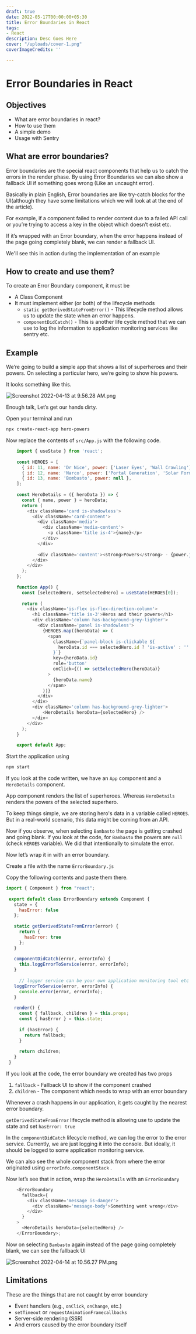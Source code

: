 ```yaml
---
draft: true
date: 2022-05-17T00:00:00+05:30
title: Error Boundaries in React
tags:
- React
description: Desc Goes Here
cover: "/uploads/cover-1.png"
coverImageCredits: ''

---
```

# Error Boundaries in React

## Objectives

* What are error boundaries in react?
* How to use them
* A simple demo
* Usage with Sentry

## What are error boundaries?

Error boundaries are the special react components that help us to catch the errors in the render phase. By using Error Boundaries we can also show a fallback UI if something goes wrong (Like an uncaught error).

Basically in plain English, Error boundaries are like try-catch blocks for the UI(although they have some limitations which we will look at at the end of the article).

For example, if a component failed to render content due to a failed API call or you’re trying to access a key in the object which doesn’t exist etc.

If it’s wrapped with an Error boundary, when the error happens instead of the page going completely blank, we can render a fallback UI.

We'll see this in action during the implementation of an example

## How to create and use them?

To create an Error Boundary component, it must be

* A Class Component
* It must implement either (or both) of the lifecycle methods
  * `static getDerivedStateFromError()` - This lifecycle method allows us to update the state when an error happens.
  * `componentDidCatch()` - This is another life cycle method that we can use to log the information to application monitoring services like sentry etc.

## Example

We’re going to build a simple app that shows a list of superheroes and their powers. On selecting a particular hero, we’re going to show his powers.

It looks something like this.

![Screenshot 2022-04-13 at 9.56.28 AM.png](https://s3-us-west-2.amazonaws.com/secure.notion-static.com/aac004b3-1e40-4cc9-b879-b57a74bd690e/Screenshot_2022-04-13_at_9.56.28_AM.png)

Enough talk, Let’s get our hands dirty.

Open your terminal and run

   ```sh
   npx create-react-app hero-powers
   ```
    

Now replace the contents of `src/App.js` with the following code.
```javascript
    import { useState } from 'react';
    
    const HEROES = [
      { id: 11, name: 'Dr Nice', power: ['Laser Eyes', 'Wall Crawling'] },
      { id: 12, name: 'Narco', power: ['Portal Generation', 'Solar Form'] },
      { id: 13, name: 'Bombasto', power: null },
    ];
    
    const HeroDetails = ({ heroData }) => {
      const { name, power } = heroData;
      return (
        <div className='card is-shadowless'>
          <div className='card-content'>
            <div className='media'>
              <div className='media-content'>
                <p className='title is-4'>{name}</p>
              </div>
            </div>
    
            <div className='content'><strong>Powers</strong> - {power.join(', ')}</div>
          </div>
        </div>
      );
    };
    
    function App() {
      const [selectedHero, setSelectedHero] = useState(HEROES[0]);
    
      return (
        <div className='is-flex is-flex-direction-column'>
          <h1 className='title is-3'>Heros and their powers</h1>
          <div className='column has-background-grey-lighter'>
            <div className='panel is-shadowless'>
              {HEROES.map((heroData) => (
                <span
                  className={`panel-block is-clickable ${
                    heroData.id === selectedHero.id ? 'is-active' : ''
                  }`}
                  key={heroData.id}
                  role='button'
                  onClick={() => setSelectedHero(heroData)}
                >
                  {heroData.name}
                </span>
              ))}
            </div>
          </div>
          <div className='column has-background-grey-lighter'>
              <HeroDetails heroData={selectedHero} />
          </div>
        </div>
      );
    }
    
    export default App;
  ```  

Start the application using

   ```sh
   npm start
   ```
    

If you look at the code written, we have an `App` component and a `HeroDetails` component.

App component renders the list of superheroes. Whereas `HeroDetails` renders the powers of the selected superhero.

To keep things simple, we are storing hero's data in a variable called `HEROES`. But in a real-world scenario, this data might be coming from an API.

Now if you observe, when selecting `Bambasto` the page is getting crashed and going blank. If you look at the code, for `Bambasto` the powers are `null` (check `HEROES` variable). We did that intentionally to simulate the error.

Now let’s wrap it in with an error boundary.

Create a file with the name `ErrorBoundary.js`

Copy the following contents and paste them there.

   ```javascript
   import { Component } from "react";
    
    export default class ErrorBoundary extends Component {
      state = {
        hasError: false
      };
    
      static getDerivedStateFromError(error) {
        return {
          hasError: true
        };
      }
    
      componentDidCatch(error, errorInfo) {
        this.loggErrorToService(error, errorInfo);
      }
    	
    	// logger service can be your own application monitoring tool etc
      loggErrorToService(error, errorInfo) {
        console.error(error, errorInfo);
      }
    
      render() {
        const { fallback, children } = this.props;
        const { hasError } = this.state;
    
        if (hasError) {
          return fallback;
        }
    
        return children;
      }
    }
  ```

If you look at the code, the error boundary we created has two props

1. `fallback` - Fallback UI to show if the component crashed
2. `children` - The component which needs to wrap with an error boundary

Whenever a crash happens in our application, it gets caught by the nearest error boundary.

`getDerivedStateFromError` lifecycle method is allowing use to update the state and set `hasError: true`

In the `componentDidCatch` lifecycle method, we can log the error to the error service. Currently, we are just logging it into the console. But ideally, it should be logged to some application monitoring service.

We can also see the whole component stack from where the error originated using `errorInfo.componentStack` .

Now let’s see that in action, wrap the `HeroDetails` with an `ErrorBoundary`

```javascript
    <ErrorBoundary
      fallback={
        <div className='message is-danger'>
          <div className='message-body'>Something went wrong</div>
        </div>
      }
    >
      <HeroDetails heroData={selectedHero} />
    </ErrorBoundary>;
 ```

Now on selecting `Bambasto` again instead of the page going completely blank, we can see the fallback UI

![Screenshot 2022-04-14 at 10.56.27 PM.png](https://s3-us-west-2.amazonaws.com/secure.notion-static.com/fa2678de-1e76-4957-b49a-9f520acdace2/Screenshot_2022-04-14_at_10.56.27_PM.png)

## Limitations

These are the things that are not caught by error boundary

* Event handlers (e.g., `onClick`, `onChange`, etc.)
* `setTimeout` or `requestAnimationFramecallbacks`
* Server-side rendering (SSR)
* And errors caused by the error boundary itself